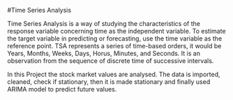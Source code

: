 #Time Series Analysis

Time Series Analysis is a way of studying the characteristics of the response variable concerning time as the independent variable. To estimate the target variable in predicting or forecasting, use the time variable as the reference point. TSA represents a series of time-based orders, it would be Years, Months, Weeks, Days, Horus, Minutes, and Seconds. It is an observation from the sequence of discrete time of successive intervals. 


In this Project the stock market values are analysed. The data is imported, cleaned, check if stationary, then it is made stationary and finally used ARIMA model to predict future values.
